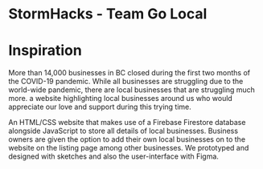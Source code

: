 # StormHacks - Team Go Local 

# Inspiration
More than 14,000 businesses in BC closed during the first two months of the COVID-19 pandemic. While all businesses are struggling due to the world-wide pandemic, there are local businesses that are struggling much more. a website highlighting local businesses around us who would appreciate our love and support during this trying time.

An HTML/CSS website that makes use of a Firebase Firestore database alongside JavaScript to store all details of local businesses. Business owners are given the option to add their own local businesses on to the website on the listing page among other businesses. We prototyped and designed with sketches and also the user-interface with Figma.
